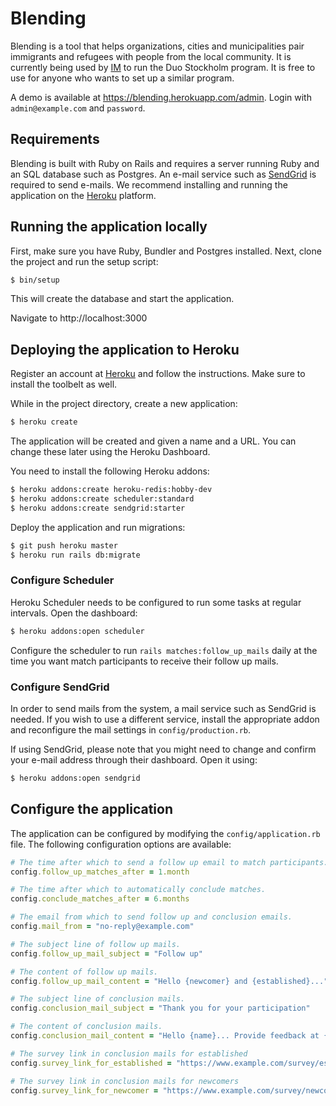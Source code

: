# Blending

Blending is a tool that helps organizations, cities and municipalities pair immigrants and refugees with people from the local community. It is currently being used by [IM](https://www.manniskohjalp.se) to run the Duo Stockholm program. It is free to use for anyone who wants to set up a similar program.

A demo is available at https://blending.herokuapp.com/admin. Login with `admin@example.com` and `password`.

## Requirements

Blending is built with Ruby on Rails and requires a server running Ruby and an SQL database such as Postgres. An e-mail service such as [SendGrid](https://www.sendgrid.com) is required to send e-mails. We recommend installing and running the application on the [Heroku](https://www.heroku.com) platform.

## Running the application locally

First, make sure you have Ruby, Bundler and Postgres installed. Next, clone the project and run the setup script:

```sh
$ bin/setup
```

This will create the database and start the application.

Navigate to http://localhost:3000

## Deploying the application to Heroku

Register an account at [Heroku](https://www.heroku.com) and follow the instructions. Make sure to install the toolbelt as well.

While in the project directory, create a new application:

```sh
$ heroku create
```

The application will be created and given a name and a URL. You can change these later using the Heroku Dashboard.

You need to install the following Heroku addons:

```sh
$ heroku addons:create heroku-redis:hobby-dev
$ heroku addons:create scheduler:standard
$ heroku addons:create sendgrid:starter
```

Deploy the application and run migrations:

```sh
$ git push heroku master
$ heroku run rails db:migrate
```

### Configure Scheduler

Heroku Scheduler needs to be configured to run some tasks at regular intervals. Open the dashboard:

```sh
$ heroku addons:open scheduler
```

Configure the scheduler to run `rails matches:follow_up_mails` daily at the time you want match participants to receive their follow up mails.

### Configure SendGrid

In order to send mails from the system, a mail service such as SendGrid is needed. If you wish to use a different service, install the appropriate addon and reconfigure the mail settings in `config/production.rb`.

If using SendGrid, please note that you might need to change and confirm your e-mail address through their dashboard. Open it using:

```sh
$ heroku addons:open sendgrid
```

## Configure the application

The application can be configured by modifying the `config/application.rb` file. The following configuration options are available:

```ruby
# The time after which to send a follow up email to match participants.
config.follow_up_matches_after = 1.month

# The time after which to automatically conclude matches.
config.conclude_matches_after = 6.months

# The email from which to send follow up and conclusion emails.
config.mail_from = "no-reply@example.com"

# The subject line of follow up mails.
config.follow_up_mail_subject = "Follow up"

# The content of follow up mails.
config.follow_up_mail_content = "Hello {newcomer} and {established}..."

# The subject line of conclusion mails.
config.conclusion_mail_subject = "Thank you for your participation"

# The content of conclusion mails.
config.conclusion_mail_content = "Hello {name}... Provide feedback at {survey_link}..."

# The survey link in conclusion mails for established
config.survey_link_for_established = "https://www.example.com/survey/established"

# The survey link in conclusion mails for newcomers
config.survey_link_for_newcomer = "https://www.example.com/survey/newcomer"
```
